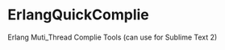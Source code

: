 ErlangQuickComplie
==================

Erlang Muti_Thread Complie Tools (can use for Sublime Text 2)